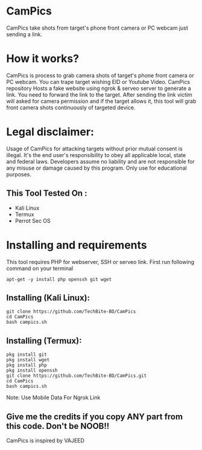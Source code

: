 # CamPics
CamPics take shots from target's phone front camera or PC webcam just sending a link.

# How it works?
<p>CamPics is process to grab camera shots of target's phone front camera or PC webcam. You can trape target wishing EID or Youtube Video. CamPics repository Hosts a fake website using ngrok & serveo server to generate a link. You need to forward the link to the target. After sending the link victim will asked for camera permission and if the target allows it, this tool will grab front camera shots continuously of targeted device.</p>

# Legal disclaimer:
<p>Usage of CamPics for attacking targets without prior mutual consent is illegal. It's the end user's responsibility to obey all applicable local, state and federal laws. Developers assume no liability and are not responsible for any misuse or damage caused by this program. Only use for educational purposes.</p>

## This Tool Tested On :
<ul>
  <li>Kali Linux</li>
  <li>Termux</li>
  <li>Perrot Sec OS</li>
</ul>

# Installing and requirements
<p>This tool requires PHP for webserver, SSH or serveo link. First run following command on your terminal</p>

```
apt-get -y install php openssh git wget
```

## Installing (Kali Linux):

```
git clone https://github.com/TechBite-BD/CamPics
cd CamPics
bash campics.sh
```


## Installing (Termux):

```
pkg install git
pkg install wget
pkg install php 
pkg install openssh
git clone https://github.com/TechBite-BD/CamPics.git
cd CamPics
bash campics.sh
```
Note: Use Mobile Data For Ngrok Link

## Give me the credits if you copy ANY part from this code. Don't be NOOB!!

<p>CamPics is inspired by VAJEED</p>
